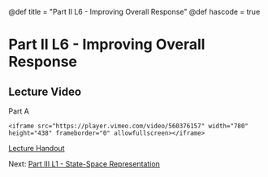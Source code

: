 @def title = "Part II L6 - Improving Overall Response"
@def hascode = true

# Part II L6 - Improving Overall Response

## Lecture Video
Part A

~~~
<iframe src="https://player.vimeo.com/video/560376157" width="780" height="438" frameborder="0" allowfullscreen></iframe>
~~~  

[Lecture Handout](/part_ii/ME417_-_Controls_-_Part_II_Lecture_6_Improving_Transient_and_Steady-State_Response.pdf)

Next: [Part III L1 - State-Space Representation](/part_iii/lecture1/)